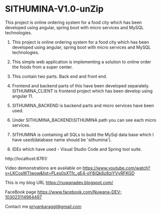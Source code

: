 # SITHUMINA-V1.0-unZip
This project is online ordering system for a food city which has been developed using angular, spring boot with micro services and MySQL technologies. 

01. This project is online ordering system for a food city which has been developed using angular, spring boot with micro services and MySQL technologies. 


02. This simple web application is implementing a solution to online order the foods from a super center.


03. This contain two parts. Back end and front end.


04. Frontend and backend parts of this have been developed separately. SITHUMINA_CLIENT is frontend project which has been develop using angular 11. 


05. SITHUMINA_BACKEND is backend parts and micro services have been used. 


06. Under SITHUMINA_BACKEND\SITHUMINA path you can see each micro services.


07. SITHUMINA is containing all SQLs to build the MySql data base which I have used(database name should be 'sithumina').


08. IDEs which have used - Visual Studio Code and Spring tool suite.

http://localhost:8761/



Video demonstrations are available on https://www.youtube.com/watch?v=LKCosWTIwow&list=PLes0sXTfc_gE4-oY8iQk8z8ziYVyRFKGD

This is my blog URL https://nuwanadev.blogspot.com/

FaceBook page https://www.facebook.com/Nuwana-DEV-103023114964497

Contact me priyankaraggl@gmail.com
